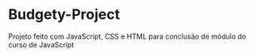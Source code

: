 # Budgety-Project
Projeto feito com JavaScript, CSS e HTML para conclusão de módulo do curso de JavaScript
